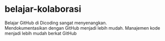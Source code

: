 # belajar-kolaborasi
Belajar GitHub di Dicoding sangat menyenangkan. <br>
Mendokumentasikan dengan GitHub menjadi lebih mudah.
Manajemen kode menjadi lebih mudah berkat GitHub
